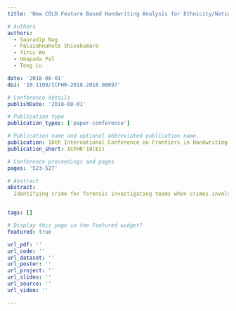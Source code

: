 ```yaml
---
title: 'New COLD Feature Based Handwriting Analysis for Ethnicity/Nationality Identification'

# Authors
authors:
  - Sauradip Nag
  - Palaiahnakote Shivakumara
  - Yirui Wu
  - Umapada Pal
  - Tong Lu

date: '2018-08-01'
doi: '10.1109/ICFHR-2018.2018.00097'

# Conference details
publishDate: '2018-08-01'

# Publication type
publication_types: ['paper-conference']

# Publication name and optional abbreviated publication name.
publication: 16th International Conference on Frontiers in Handwriting Recognition (ICFHR 2018)
publication_short: ICFHR'18(EI)

# Conference proceedings and pages
pages: '523-527'

# Abstract
abstract: 
  Identifying crime for forensic investigating teams when crimes involve people of different nationals is challenging. This paper proposes a new method for ethnicity (nationality) identification based on Cloud of Line Distribution (COLD) features of handwriting components. The proposed method, at first, uses tangent angle of the contour pixels in each row and the mean of intensity values of each row for segmenting text lines. For segmented text lines, we use tangent angle and direction of base lines to remove rule lines in the image. We use polygonal approximation for finding dominant points for contours of edge components. Then the proposed method connects the nearest dominant points of every dominant point, which results in line segments of dominant point pairs. For each line segment, the proposed method estimates angle and length, which gives a point in polar domain. For all the line segments, the proposed method generates dense points in polar domain, which results in COLD distribution. As character component shapes change, according to nationals, the shape of the distribution changes. This observation is extracted based on distance from pixels of distribution to Principal Axis of the distribution. Then the features are subjected to an SVM classifier for identifying nationals. Experiments are conducted on a complex dataset, which show the proposed method is effective and outperforms the existing method.


tags: []

# Display this page in the Featured widget?
featured: true

url_pdf: ''
url_code: ''
url_dataset: ''
url_poster: ''
url_project: ''
url_slides: ''
url_source: ''
url_video: ''

---
```

